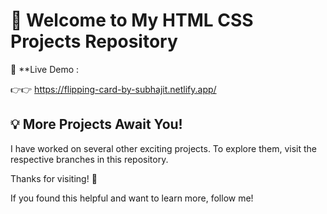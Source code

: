 # 🌟 Welcome to My  HTML CSS Projects Repository  


🔗 **Live Demo :

👉👉  https://flipping-card-by-subhajit.netlify.app/



## 💡 More Projects Await You!  

I have worked on several other exciting projects. To explore them, visit the respective branches in this repository.   

Thanks for visiting! 🌟


If you found this helpful and want to learn more, follow me!
